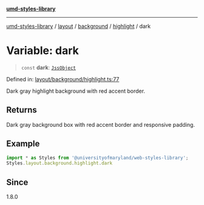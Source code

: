 [**umd-styles-library**](../../../../../../README.md)

***

[umd-styles-library](../../../../../../modules.md) / [layout](../../../../../README.md) / [background](../../../README.md) / [highlight](../README.md) / dark

# Variable: dark

> `const` **dark**: [`JssObject`](../../../../../../utilities/namespaces/transform/type-aliases/JssObject.md)

Defined in: [layout/background/highlight.ts:77](https://github.com/UMD-Digital/design-system/blob/ed6189804bf5f4c4fcbe5325b54aac33ac48d614/packages/styles/source/layout/background/highlight.ts#L77)

Dark gray highlight background with red accent border.

## Returns

Dark gray background box with red accent border and responsive padding.

## Example

```typescript
import * as Styles from '@universityofmaryland/web-styles-library';
Styles.layout.background.highlight.dark
```

## Since

1.8.0
